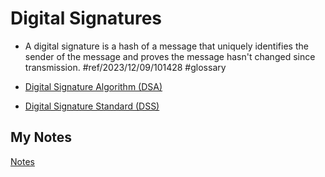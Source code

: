 # Digital Signatures
- A digital signature is a hash of a message that uniquely identifies the sender of the message and proves the message hasn't changed since transmission. #ref/2023/12/09/101428 #glossary 

- [Digital Signature Algorithm (DSA)](digital-signature-algorithm.md)
- [Digital Signature Standard (DSS)](digital-signature-standard.md)
## My Notes
[Notes](mynotes/digital-signatures-notes.md)
